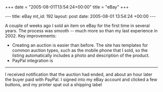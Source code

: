 +++
date = "2005-08-01T13:54:24+00:00"
title = "eBay"
+++

\--- title: eBay mt_id: 192 layout: post date: 2005-08-01 13:54:24 +00:00 \---

A couple of weeks ago I sold an item on eBay for the first time in several
years. The process was smooth -- much more so than my last experience in 2002.
Key improvements:

  * Creating an auction is easier than before. The site has templates for common auction types, such as the mobile phone that I sold, so the listing automatically includes a photo and description of the product.
  * PayPal integration is 
  *   *   *   *   * 
I received notification that the auction had ended, and about an hour later
the buyer paid with PayPal. I signed into my eBay account and clicked a few
buttons, and my printer spat out a shipping label

